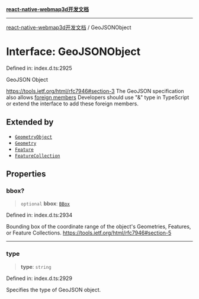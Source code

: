 [**react-native-webmap3d开发文档**](../README.md)

***

[react-native-webmap3d开发文档](../globals.md) / GeoJSONObject

# Interface: GeoJSONObject

Defined in: index.d.ts:2925

GeoJSON Object

https://tools.ietf.org/html/rfc7946#section-3
The GeoJSON specification also allows [foreign members](https://tools.ietf.org/html/rfc7946#section-6.1)
Developers should use "&" type in TypeScript or extend the interface to add these foreign members.

## Extended by

- [`GeometryObject`](GeometryObject.md)
- [`Geometry`](Geometry.md)
- [`Feature`](Feature.md)
- [`FeatureCollection`](FeatureCollection.md)

## Properties

### bbox?

> `optional` **bbox**: [`BBox`](../type-aliases/BBox.md)

Defined in: index.d.ts:2934

Bounding box of the coordinate range of the object's Geometries, Features, or Feature Collections.
https://tools.ietf.org/html/rfc7946#section-5

***

### type

> **type**: `string`

Defined in: index.d.ts:2929

Specifies the type of GeoJSON object.
